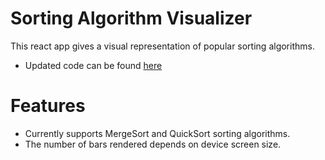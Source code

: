 # Sorting Algorithm Visualizer

This react app gives a visual representation of popular sorting algorithms.
- Updated code can be found [here](https://github.com/MichOchieng/website/blob/master/src/components/algVisualiszer/visualizer.js)   
# Features
- Currently supports MergeSort and QuickSort sorting algorithms.
- The number of bars rendered depends on device screen size.
